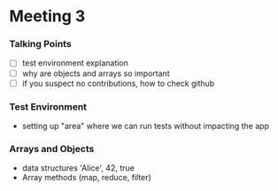# Meeting 3

### Talking Points
- [ ] test environment explanation
- [ ] why are objects and arrays so important
- [ ] if you suspect no contributions, how to check github

### Test Environment
* setting up "area" where we can run tests without impacting the app

### Arrays and Objects
* data structures
'Alice', 42, true
* Array methods (map, reduce, filter)
